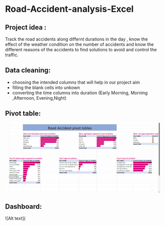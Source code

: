 # Road-Accident-analysis-Excel
## Project idea :
Track the road accidents along differnt durations in the day , know the effect of the weather condition on the number of accidents and know the different reasons of the accidents to find solutions to avoid and control the traffic.
## Data cleaning:
- choosing the intended columns that will help in our project aim
- filling the blank cells into unkown
- converting the time columns into duration (Early Morning, Morning ,Afternoon, Evening,Night)
## Pivot table:
![Alt text](https://github.com/Arwa988/Road-Accident-analysis-Excel-/blob/main/pivot.png)
## Dashboard:
![Alt text](
